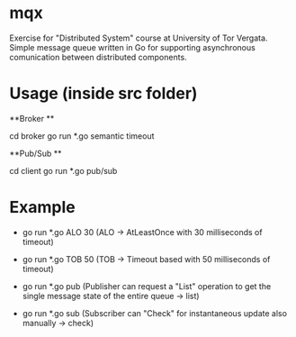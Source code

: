 # mqx
Exercise for "Distributed System" course at University of Tor Vergata.
Simple message queue written in Go for supporting asynchronous comunication between distributed components.

# Usage (inside src folder)

**Broker **

cd broker
go run *.go semantic timeout

**Pub/Sub **

cd client
go run *.go pub/sub

# Example

- go run *.go ALO 30 (ALO -> AtLeastOnce with 30 milliseconds of timeout)

- go run *.go TOB 50 (TOB -> Timeout based with 50 milliseconds of timeout)

- go run *.go pub (Publisher can request a "List" operation to get the single message state of the entire queue -> list)

- go run *.go sub (Subscriber can "Check" for instantaneous update also manually -> check)




